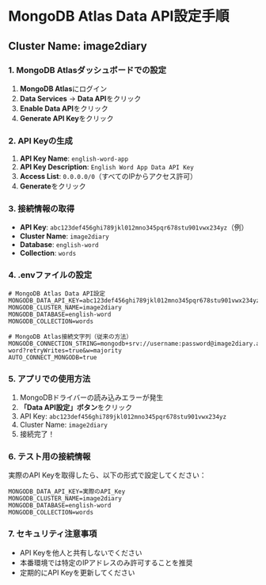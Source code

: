 # MongoDB Atlas Data API設定手順

## Cluster Name: image2diary

### 1. MongoDB Atlasダッシュボードでの設定

1. **MongoDB Atlas**にログイン
2. **Data Services** → **Data API**をクリック
3. **Enable Data API**をクリック
4. **Generate API Key**をクリック

### 2. API Keyの生成

1. **API Key Name**: `english-word-app`
2. **API Key Description**: `English Word App Data API Key`
3. **Access List**: `0.0.0.0/0`（すべてのIPからアクセス許可）
4. **Generate**をクリック

### 3. 接続情報の取得

- **API Key**: `abc123def456ghi789jkl012mno345pqr678stu901vwx234yz`（例）
- **Cluster Name**: `image2diary`
- **Database**: `english-word`
- **Collection**: `words`

### 4. .envファイルの設定

```env
# MongoDB Atlas Data API設定
MONGODB_DATA_API_KEY=abc123def456ghi789jkl012mno345pqr678stu901vwx234yz
MONGODB_CLUSTER_NAME=image2diary
MONGODB_DATABASE=english-word
MONGODB_COLLECTION=words

# MongoDB Atlas接続文字列（従来の方法）
MONGODB_CONNECTION_STRING=mongodb+srv://username:password@image2diary.abc123.mongodb.net/english-word?retryWrites=true&w=majority
AUTO_CONNECT_MONGODB=true
```

### 5. アプリでの使用方法

1. MongoDBドライバーの読み込みエラーが発生
2. **「Data API設定」ボタン**をクリック
3. API Key: `abc123def456ghi789jkl012mno345pqr678stu901vwx234yz`
4. Cluster Name: `image2diary`
5. 接続完了！

### 6. テスト用の接続情報

実際のAPI Keyを取得したら、以下の形式で設定してください：

```env
MONGODB_DATA_API_KEY=実際のAPI_Key
MONGODB_CLUSTER_NAME=image2diary
MONGODB_DATABASE=english-word
MONGODB_COLLECTION=words
```

### 7. セキュリティ注意事項

- API Keyを他人と共有しないでください
- 本番環境では特定のIPアドレスのみ許可することを推奨
- 定期的にAPI Keyを更新してください

